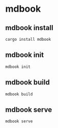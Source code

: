 # mdbook

## mdbook install
```
cargo install mdbook
```

## mdbook init
```
mdbook init
```

## mdbook build
```
mdbook build
```

## mdbook serve
```
mdbook serve
```